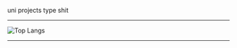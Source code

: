 uni projects type shit

---

![Top Langs](https://github-readme-stats.vercel.app/api/top-langs/?username=notgarryy&layout=compact&theme=tokyonight&bg_color=00000000)

---
